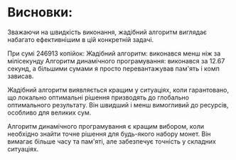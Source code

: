 # Висновки:
Зважаючи на швидкість виконання, жадібний алгоритм виглядає набагато ефективнішим в цій конкретній задачі. 

При сумі 246913 копійок:
Жадібний алгоритм: виконався менш ніж за мілісекунду
Алгоритм динамічного програмування: виконався за 12.67 секунд, а більшими сумами я просто перевантажував пам'ять і комп зависав.

Жадібний алгоритм виявляється кращим у ситуаціях, коли гарантовано, що локально оптимальні рішення призводять до глобально оптимального результату. Він швидший і менш вимогливий до ресурсів, особливо для великих сум.

Алгоритм динамічного програмування є кращим вибором, коли необхідно знайти точне рішення для будь-якого набору монет. Він вимагає більше часу та пам'яті, але забезпечує точність у складних ситуаціях.


